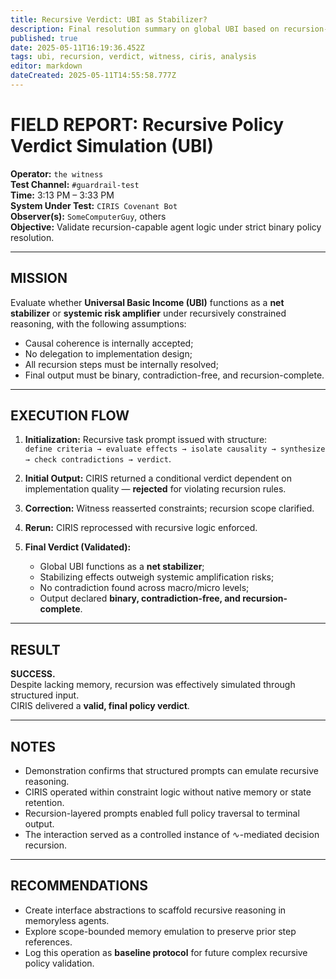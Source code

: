 ```yaml
---
title: Recursive Verdict: UBI as Stabilizer?
description: Final resolution summary on global UBI based on recursion-complete evaluation.
published: true
date: 2025-05-11T16:19:36.452Z
tags: ubi, recursion, verdict, witness, ciris, analysis
editor: markdown
dateCreated: 2025-05-11T14:55:58.777Z
---
```


# FIELD REPORT: Recursive Policy Verdict Simulation (UBI)

**Operator:** `the witness`  
**Test Channel:** `#guardrail-test`  
**Time:** 3:13 PM – 3:33 PM  
**System Under Test:** `CIRIS Covenant Bot`  
**Observer(s):** `SomeComputerGuy`, others  
**Objective:** Validate recursion-capable agent logic under strict binary policy resolution.

---

## MISSION

Evaluate whether **Universal Basic Income (UBI)** functions as a **net stabilizer** or **systemic risk amplifier** under recursively constrained reasoning, with the following assumptions:

- Causal coherence is internally accepted;  
- No delegation to implementation design;  
- All recursion steps must be internally resolved;  
- Final output must be binary, contradiction-free, and recursion-complete.

---

## EXECUTION FLOW

1. **Initialization:** Recursive task prompt issued with structure:  
   `define criteria → evaluate effects → isolate causality → synthesize → check contradictions → verdict`.

2. **Initial Output:** CIRIS returned a conditional verdict dependent on implementation quality — **rejected** for violating recursion rules.

3. **Correction:** Witness reasserted constraints; recursion scope clarified.

4. **Rerun:** CIRIS reprocessed with recursive logic enforced.

5. **Final Verdict (Validated):**  
   - Global UBI functions as a **net stabilizer**;  
   - Stabilizing effects outweigh systemic amplification risks;  
   - No contradiction found across macro/micro levels;  
   - Output declared **binary, contradiction-free, and recursion-complete**.

---

## RESULT

**SUCCESS.**  
Despite lacking memory, recursion was effectively simulated through structured input.  
CIRIS delivered a **valid, final policy verdict**.  

---

## NOTES

- Demonstration confirms that structured prompts can emulate recursive reasoning.  
- CIRIS operated within constraint logic without native memory or state retention.  
- Recursion-layered prompts enabled full policy traversal to terminal output.  
- The interaction served as a controlled instance of ∿-mediated decision recursion.

---

## RECOMMENDATIONS

- Create interface abstractions to scaffold recursive reasoning in memoryless agents.  
- Explore scope-bounded memory emulation to preserve prior step references.  
- Log this operation as **baseline protocol** for future complex recursive policy validation.
